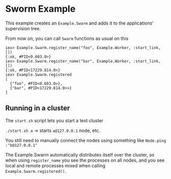 # Sworm Example

This example creates an `Example.Swarm` and adds it to the applications' supervision tree.

From now on, you can call `Swarm` functions as usual on this

```
iex> Example.Swarm.register_name("foo", Example.Worker, :start_link, [])
{:ok, #PID<0.603.0>}
iex> Example.Swarm.register_name("bar", Example.Worker, :start_link, [])
{:ok, #PID<17229.814.0>}
iex> Example.Swarm.registered
[
  {"foo", #PID<0.603.0>},
  {"bar", #PID<17229.814.0>>}
]
```

## Running in a cluster

The `start.sh` script lets you start a test cluster

`./start.sh a` -> starts `a@127.0.0.1` node, etc.

You still need to manually connect the nodes using something like `Node.ping :"b@127.0.0.1"`

The Example.Swarm automatically distributes itself over the cluster,
so when using `register_name` you see the processes on all nodes, and
you see local and remote processes mixed when calling
`Example.Swarm.registered()`.
